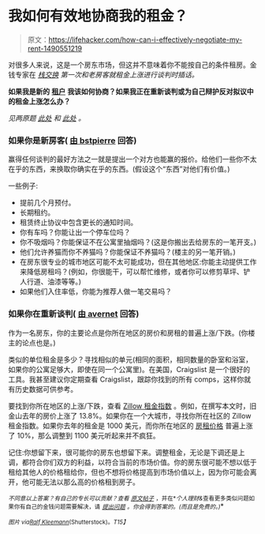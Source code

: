 # 我如何有效地协商我的租金？

> 原文：<https://lifehacker.com/how-can-i-effectively-negotiate-my-rent-1490551219>

对很多人来说，这是一个房东市场，但这并不意味着你不能按自己的条件租房。金钱专家在 [*栈交换*](http://money.stackexchange.com/?utm_source=lifehacker&utm_medium=syndication&utm_campaign=crowdhacker&utm_content=money-98) *第一次和老房客就租金上涨进行谈判时插话。*



**如果我是新的** [**租户**](https://lifehacker.com/what-do-i-need-to-look-out-for-in-an-apartment-landlord-5850768) **我该如何协商？如果我正在重新谈判或为自己辩护反对拟议中的租金上涨怎么办？**

*见两原题* [*此处*](http://money.stackexchange.com/q/2911/1232?utm_source=lifehacker&utm_medium=syndication&utm_campaign=crowdhacker&utm_content=money-98) *和* [*此处*](http://money.stackexchange.com/q/22873/2792?utm_source=lifehacker&utm_medium=syndication&utm_campaign=crowdhacker&utm_content=money-98) *。*

### 如果你是新房客( [由 bstpierre](http://money.stackexchange.com/a/2943/855?utm_source=lifehacker&utm_medium=syndication&utm_campaign=crowdhacker&utm_content=money-98) 回答)

赢得任何谈判的最好方法之一就是提出一个对方也能赢的报价。给他们一些你不太在乎的东西，来换取你确实在乎的东西。(假设这个“东西”对他们有价值。)

一些例子:

*   提前几个月预付。
*   长期租约。
*   租赁终止协议中包含更长的通知时间。
*   你有车吗？你能让出一个停车位吗？
*   你不吸烟吗？你能保证不在公寓里抽烟吗？(这是你搬出去给房东的一笔开支。)
*   他们允许养猫而你不养猫吗？你能保证不养猫吗？(楼主的另一笔开销。)
*   在房东很专业的城市地区可能不太可能成功，但在其他地区:你能主动提供工作来降低房租吗？(例如，你很能干，可以帮忙维修，或者你可以修剪草坪、铲人行道、油漆等等。)
*   如果他们入住率低，你能为推荐人做一笔交易吗？

### 如果你在重新谈判( [由 avernet](http://money.stackexchange.com/a/22899/5795?utm_source=lifehacker&utm_medium=syndication&utm_campaign=crowdhacker&utm_content=money-98) 回答)

作为一名房东，你的主要论点是你所在地区的房价和房租的普遍上涨/下跌。(你楼主的论点也是。)

类似的单位租金是多少？寻找相似的单元(相同的面积，相同数量的卧室和浴室，如果你的公寓足够大，即使在同一个公寓里)。在美国，Craigslist 是一个很好的工具。我甚至建议你定期查看 Craigslist，跟踪你找到的所有 comps，这样你就有历史数据可供参考。

要找到你所在地区的上涨/下跌，查看 [Zillow 租金指数](http://www.zillow.com/local-info/CA-San-Francisco-home-value/r_20330/#metric=mt=50&dt=1&tp=4&rt=8&r=20330%252C274552%252C268020%252C268150&el=0) 。例如，在撰写本文时，旧金山去年的房价上涨了 13.8%。如果你在一个大城市，寻找你所在社区的 Zillow 租金指数。如果你去年的租金是 1000 美元，而你所在地区的 [房租价格](https://lifehacker.com/save-the-most-money-when-renting-an-apartment-by-moving-1308719729) 普遍上涨了 10%，那么调整到 1100 美元听起来并不疯狂。

记住:你想留下来，很可能你的房东也想留下来。调整租金，无论是下调还是上调，都符合你们双方的利益，以符合当前的市场价值。你的房东很可能不想以低于租给其他人的价格租给你，但也不想将价格提高到市场价值以上，因为你可能会离开，他可能无法以那么高的价格租到房子。

<small>*不同意以上答案？有自己的专长可以贡献？查看*</small> [<small>*原文*</small>](http://money.stackexchange.com/q/2911/1232?utm_source=lifehacker&utm_medium=syndication&utm_campaign=crowdhacker&utm_content=money-98)<small></small>*[<small>*帖子*</small>](http://money.stackexchange.com/q/22873/2792?utm_source=lifehacker&utm_medium=syndication&utm_campaign=crowdhacker&utm_content=money-98) <small>*，并在*</small><small>*个人理财&*</small><small>查看更多类似问题如果你有自己的金钱问题需要解决，请</small> [<small>*提出问题*</small>](http://money.stackexchange.com/questions/ask?utm_source=lifehacker&utm_medium=syndication&utm_campaign=crowdhacker&utm_content=money-98) <small>*。你会得到答案的。(而且是免费的。)*</small>*

*<small>*图片 via*</small>[<small>*Ralf Kleemann*</small>](http://www.shutterstock.com/gallery-858304p1.html)<small>*(Shutterstock)。*T15】</small>*